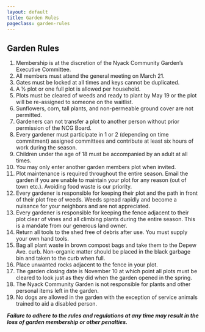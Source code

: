 ```yaml
---
layout: default
title: Garden Rules
pageclass: garden-rules
---
```


## Garden Rules
1. Membership is at the discretion of the Nyack Community Garden’s Executive Committee.
2. All members must attend the general meeting on March 21.
3. Gates must be locked at all times and keys cannot be duplicated.
4. A 1⁄2 plot or one full plot is allowed per household.
5. Plots must be cleared of weeds and ready to plant by May 19 or the plot will be re-assigned to someone on the waitlist.
6. Sunflowers, corn, tall plants, and non-permeable ground cover are not permitted.
7. Gardeners can not transfer a plot to another person without prior permission of the NCG Board.
8. Every gardener must participate in 1 or 2 (depending on time commitment) assigned committees and contribute at least six hours of work during the season.
9. Children under the age of 18 must be accompanied by an adult at all times.
10. You may only enter another garden members plot when invited.
11. Plot maintenance is required throughout the entire season. Email the garden if you are
unable to maintain your plot for any reason (out of town etc.). Avoiding food waste is our priority.
12. Every gardener is responsible for keeping their plot and the path in front of their plot free of
weeds. Weeds spread rapidly and become a nuisance for your neighbors and are not appreciated.
13. Every gardener is responsible for keeping the fence adjacent to their plot clear of vines and
all climbing plants during the entire season. This is a mandate from our generous land owner.
14. Return all tools to the shed free of debris after use. You must supply your own hand tools.
15. Bag all plant waste in brown compost bags and take them to the Depew Ave. curb.
Non-organic matter should be placed in the black garbage bin and taken to the curb when full.
16. Place unwanted rocks adjacent to the fence in your plot.
17. The garden closing date is November 10 at which point all plots must be cleared to look just as they
did when the garden opened in the spring.
18. The Nyack Community Garden is not responsible for plants and other personal items left in
the garden.
19. No dogs are allowed in the garden with the exception of service animals trained to aid a
disabled person.

<b><i>
Failure to adhere to the rules and regulations at any time may result in the loss of garden membership or other penalties.
</i></b>

